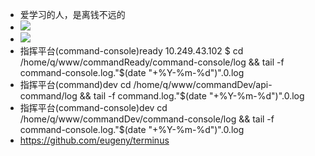 - 爱学习的人，是离钱不远的
- ![](https://firebasestorage.googleapis.com/v0/b/firescript-577a2.appspot.com/o/imgs%2Fapp%2Flxyer%2FNhDDF1qZRu.png?alt=media&token=c13e1649-9e9b-4e06-ab3e-5d861e2b57d8)
- ![](https://firebasestorage.googleapis.com/v0/b/firescript-577a2.appspot.com/o/imgs%2Fapp%2Flxyer%2F41J8b_ApNU.png?alt=media&token=6c479b36-0aba-4bff-a09b-254c805fe0e6)
- 指挥平台(command-console)ready 10.249.43.102 $ cd /home/q/www/commandReady/command-console/log  && tail -f  command-console.log."$(date "+%Y-%m-%d")".0.log
- 指挥平台(command)dev cd /home/q/www/commandDev/api-command/log && tail -f  command.log."$(date "+%Y-%m-%d")".0.log
- 指挥平台(command-console)dev cd /home/q/www/commandDev/command-console/log && tail -f  command-console.log."$(date "+%Y-%m-%d")".0.log
- https://github.com/eugeny/terminus
